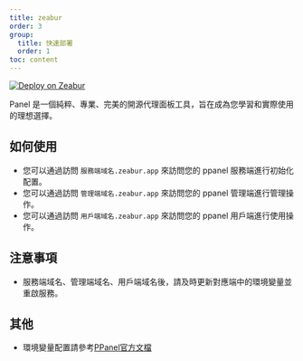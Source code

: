 ```yaml
---
title: zeabur
order: 3
group:
  title: 快速部署
  order: 1
toc: content
---
```


[![Deploy on Zeabur](https://zeabur.com/button.svg)](https://zeabur.com/templates/IBPWWW)

Panel 是一個純粹、專業、完美的開源代理面板工具，旨在成為您學習和實際使用的理想選擇。

## 如何使用

- 您可以通過訪問 `服務端域名.zeabur.app` 來訪問您的 ppanel 服務端進行初始化配置。
- 您可以通過訪問 `管理端域名.zeabur.app` 來訪問您的 ppanel 管理端進行管理操作。
- 您可以通過訪問 `用戶端域名.zeabur.app` 來訪問您的 ppanel 用戶端進行使用操作。

## 注意事項

- 服務端域名、管理端域名、用戶端域名後，請及時更新對應端中的環境變量並重啟服務。

## 其他

- 環境變量配置請參考[PPanel官方文檔](https://ppanel.dev/)

